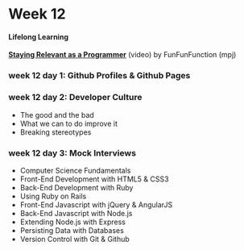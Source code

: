 # Week 12

#### Lifelong Learning
**[Staying Relevant as a Programmer](https://www.youtube.com/watch?v=ZZUY37RQS-k)** (video) by FunFunFunction (mpj)

### week 12 day 1: Github Profiles & Github Pages

### week 12 day 2: Developer Culture
* The good and the bad
* What we can to do improve it
* Breaking stereotypes

### week 12 day 3: Mock Interviews

* Computer Science Fundamentals
* Front-End Development with HTML5 & CSS3
* Back-End Development with Ruby
* Using Ruby on Rails
* Front-End Javascript with jQuery & AngularJS
* Back-End Javascript with Node.js
* Extending Node.js with Express
* Persisting Data with Databases
* Version Control with Git & Github
